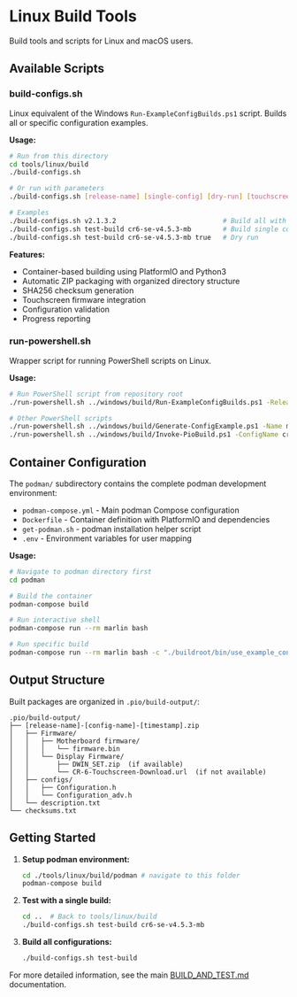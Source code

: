 # Linux Build Tools

Build tools and scripts for Linux and macOS users.

## Available Scripts

### build-configs.sh
Linux equivalent of the Windows `Run-ExampleConfigBuilds.ps1` script. Builds all or specific configuration examples.

**Usage:**
```bash
# Run from this directory
cd tools/linux/build
./build-configs.sh

# Or run with parameters
./build-configs.sh [release-name] [single-config] [dry-run] [touchscreen-repo-path]

# Examples
./build-configs.sh v2.1.3.2                           # Build all with release name
./build-configs.sh test-build cr6-se-v4.5.3-mb        # Build single config
./build-configs.sh test-build cr6-se-v4.5.3-mb true   # Dry run
```

**Features:**
- Container-based building using PlatformIO and Python3
- Automatic ZIP packaging with organized directory structure
- SHA256 checksum generation
- Touchscreen firmware integration
- Configuration validation
- Progress reporting

### run-powershell.sh
Wrapper script for running PowerShell scripts on Linux.

**Usage:**
```bash
# Run PowerShell script from repository root
./run-powershell.sh ../windows/build/Run-ExampleConfigBuilds.ps1 -ReleaseName test

# Other PowerShell scripts
./run-powershell.sh ../windows/build/Generate-ConfigExample.ps1 -Name my-config
./run-powershell.sh ../windows/build/Invoke-PioBuild.ps1 -ConfigName cr6-se-v4.5.3-mb
```

## Container Configuration

The `podman/` subdirectory contains the complete podman development environment:

- `podman-compose.yml` - Main podman Compose configuration
- `Dockerfile` - Container definition with PlatformIO and dependencies
- `get-podman.sh` - podman installation helper script
- `.env` - Environment variables for user mapping

**Usage:**
```bash
# Navigate to podman directory first
cd podman

# Build the container
podman-compose build

# Run interactive shell
podman-compose run --rm marlin bash

# Run specific build
podman-compose run --rm marlin bash -c "./buildroot/bin/use_example_configs config/cr6-se-v4.5.3-mb && platformio run -e STM32F103RET6_creality"
```

## Output Structure

Built packages are organized in `.pio/build-output/`:
```
.pio/build-output/
├── [release-name]-[config-name]-[timestamp].zip
│   ├── Firmware/
│   │   ├── Motherboard firmware/
│   │   │   └── firmware.bin
│   │   └── Display Firmware/
│   │       ├── DWIN_SET.zip  (if available)
│   │       └── CR-6-Touchscreen-Download.url  (if not available)
│   ├── configs/
│   │   ├── Configuration.h
│   │   └── Configuration_adv.h
│   └── description.txt
└── checksums.txt
```

## Getting Started

1. **Setup podman environment:**
   ```bash
   cd ./tools/linux/build/podman # navigate to this folder
   podman-compose build
   ```

2. **Test with a single build:**
   ```bash
   cd ..  # Back to tools/linux/build
   ./build-configs.sh test-build cr6-se-v4.5.3-mb
   ```

3. **Build all configurations:**
   ```bash
   ./build-configs.sh test-build
   ```

For more detailed information, see the main [BUILD_AND_TEST.md](../../../docs/development/repo_guidelines/BUILD_AND_TEST.md) documentation.

